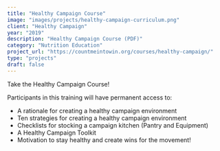 ```yaml
---
title: "Healthy Campaign Course"
image: "images/projects/healthy-campaign-curriculum.png"
client: "Healthy Campaign"
year: "2019"
description: "Healthy Campaign Course (PDF)"
category: "Nutrition Education"
project_url: "https://countmeintowin.org/courses/healthy-campaign/"
type: "projects"
draft: false
---
```


Take the Healthy Campaign Course!

Participants in this training will have permanent access to:
* A rationale for creating a healthy campaign environment
* Ten strategies for creating a healthy campaign environment
* Checklists for stocking a campaign kitchen (Pantry and Equipment)
* A Healthy Campaign Toolkit
* Motivation to stay healthy and create wins for the movement!

